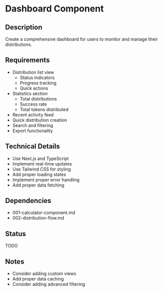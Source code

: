 # Dashboard Component

## Description
Create a comprehensive dashboard for users to monitor and manage their distributions.

## Requirements
- Distribution list view
  - Status indicators
  - Progress tracking
  - Quick actions
- Statistics section
  - Total distributions
  - Success rate
  - Total tokens distributed
- Recent activity feed
- Quick distribution creation
- Search and filtering
- Export functionality

## Technical Details
- Use Next.js and TypeScript
- Implement real-time updates
- Use Tailwind CSS for styling
- Add proper loading states
- Implement proper error handling
- Add proper data fetching

## Dependencies
- 001-calculator-component.md
- 002-distribution-flow.md

## Status
TODO

## Notes
- Consider adding custom views
- Add proper data caching
- Consider adding advanced filtering 